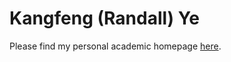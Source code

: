 
# Kangfeng (Randall) Ye

Please find my personal academic homepage [here](https://www-users.cs.york.ac.uk/ky582/).
